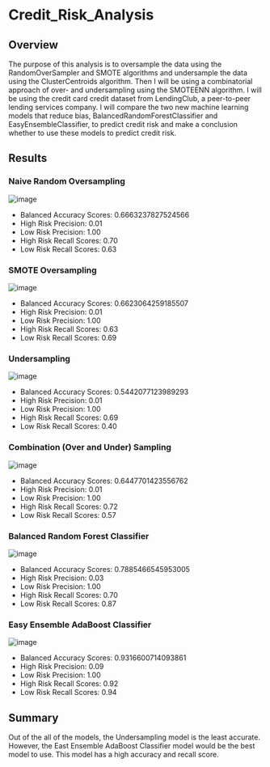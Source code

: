 # Credit_Risk_Analysis

## Overview
The purpose of this analysis is to oversample the data using the RandomOverSampler and SMOTE algorithms and undersample the data using the ClusterCentroids algorithm. Then I will be using a combinatorial approach of over- and undersampling using the SMOTEENN algorithm. I will be using the credit card credit dataset from LendingClub, a peer-to-peer lending services company. I will compare the two new machine learning models that reduce bias, BalancedRandomForestClassifier and EasyEnsembleClassifier, to predict credit risk and make a conclusion whether to use these models to predict credit risk.

## Results
### Naive Random Oversampling
![image](https://user-images.githubusercontent.com/49353083/122617770-ddb20e80-d05a-11eb-8a92-085423f860f0.png)

- Balanced Accuracy Scores: 0.6663237827524566
- High Risk Precision: 0.01
- Low Risk Precision: 1.00
- High Risk Recall Scores: 0.70
- Low Risk Recall Scores: 0.63

### SMOTE Oversampling
![image](https://user-images.githubusercontent.com/49353083/122618368-20c0b180-d05c-11eb-8415-bdb155bdb518.png)

- Balanced Accuracy Scores: 0.6623064259185507
- High Risk Precision: 0.01
- Low Risk Precision: 1.00
- High Risk Recall Scores: 0.63
- Low Risk Recall Scores: 0.69

### Undersampling
![image](https://user-images.githubusercontent.com/49353083/122618543-739a6900-d05c-11eb-821c-efa3331b9e52.png)

- Balanced Accuracy Scores: 0.5442077123989293
- High Risk Precision: 0.01
- Low Risk Precision: 1.00
- High Risk Recall Scores: 0.69
- Low Risk Recall Scores: 0.40

### Combination (Over and Under) Sampling
![image](https://user-images.githubusercontent.com/49353083/122618609-9593eb80-d05c-11eb-89d3-1f1c3bdc0cb4.png)

- Balanced Accuracy Scores: 0.6447701423556762 
- High Risk Precision: 0.01
- Low Risk Precision: 1.00
- High Risk Recall Scores: 0.72
- Low Risk Recall Scores: 0.57

### Balanced Random Forest Classifier
![image](https://user-images.githubusercontent.com/49353083/122618696-c2e09980-d05c-11eb-9f45-5bdd68b75393.png)

- Balanced Accuracy Scores: 0.7885466545953005
- High Risk Precision: 0.03
- Low Risk Precision: 1.00
- High Risk Recall Scores: 0.70
- Low Risk Recall Scores: 0.87

### Easy Ensemble AdaBoost Classifier
![image](https://user-images.githubusercontent.com/49353083/122618743-e3a8ef00-d05c-11eb-86fb-4b9302daa1e6.png)

- Balanced Accuracy Scores: 0.9316600714093861
- High Risk Precision: 0.09
- Low Risk Precision: 1.00
- High Risk Recall Scores: 0.92
- Low Risk Recall Scores: 0.94

## Summary
Out of the all of the models, the Undersampling model is the least accurate. However, the East Ensemble AdaBoost Classifier model would be the best model to use. This model has a high accuracy and recall score.
